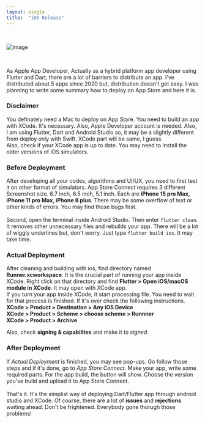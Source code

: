 ```yaml
---
layout: single
title:  "iOS Release"
---
```

<br>

![image](https://github.com/DutchVandaline/DutchVandaline.github.io/assets/142364450/3d92750f-8975-4085-8730-0aa085f3724e)

<br>

As Apple App Developer, Actually as a hybrid platform app developer using Flutter and Dart, there are a lot of barriers to distribute an app. I've distributed about 5 apps since 2020 but, distribution doesn't get easy. I was planning to write some summary how to deploy on App Store and here it is.

### Disclaimer
 You definately need a Mac to deploy on App Store. You need to build an app with XCode. It's necessary. Also, Apple Developer account is needed. Also, I am using Flutter, Dart and Android Studio so, it may be a slightly different from deploy only with Swift. XCode part will be same, I guess. <br>
 Also, check if your XCode app is up to date. You may need to install the older versions of iOS simulators.

### Before Deployment
 After developing all your codes, algorithms and UI/UX, you need to first test it on other format of simulators. App Store Connect requires 3 different Screenshot size. 6.7 inch, 6.5 inch, 5.1 inch. Each are  **iPhone 15 pro Max, iPhone 11 pro Max, iPhone 8 plus**. There may be some overflow of text or other kinds of errors. You may find those bugs first. <br> 
<br>
 Second, open the terminal inside Android Studio. Then enter `flutter clean`. It removes other unnecessary files and rebuilds your app. There will be a lot of wiggly underlines but, don't worry. Just type `flutter build ios`. It may take time.<br>
 
### Actual Deployment
 After cleaning and building with ios, find directory named **Runner.xcworkspace**. It is the crucial part of running your app inside XCode. Right click on that directory and find **Flutter > Open iOS/macOS module in XCode**. It may open with XCode app.<br>
 If you turn your app inside XCode, it start processing file. You need to wait for that process is finished. If it's over check the following instructions. <br>
 **XCode > Product > Destination > Any iOS Device** <br>
 **XCode > Product > Scheme > choose scheme > Runnner** <br>
 **XCode > Product > Archive** <br>

 Also, check **signing & capabilites** and make it to *signed*.

### After Deployment
If *Actual Deployment* is finished, you may see pop-ups. Go follow those steps and if it's done, go to *App Store Connect*. Make your app, write some required parts. For the app build, the button will show. Choose the version you've build and upload it to App Store Connect.<br>
<br>
That's it. It's the simplist way of deploying Dart/Flutter app through android studio and XCode. Of course, there are a lot of **issues** and **rejections** waiting ahead. Don't be frightened. Everybody gone thorugh those problems!



